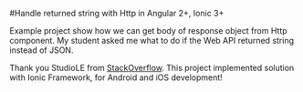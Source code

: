 #Handle returned string with Http in Angular 2+, Ionic 3+ 

Example project show how we can get body of response object from Http component. My student asked me what to do if the Web API returned string instead of JSON. 

Thank you StudioLE from [StackOverflow](https://stackoverflow.com/questions/36087145/how-can-i-get-access-to-the-angular-2-http-response-body-without-converting-it-t). This project implemented solution with Ionic Framework, for Android and iOS development! 


